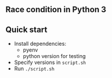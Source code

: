 ## Race condition in Python 3

## Quick start
- Install dependencies:
    - pyenv
    - python version for testing
- Specify versions in `script.sh`
- Run `./script.sh`